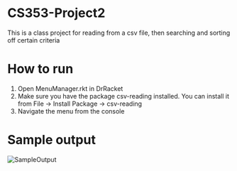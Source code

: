 # CS353-Project2
This is a class project for reading from a csv file, then searching and sorting off certain criteria

# How to run
1. Open MenuManager.rkt in DrRacket
2. Make sure you have the package csv-reading installed. You can install it from File → Install Package -> csv-reading
3. Navigate the menu from the console

# Sample output
![SampleOutput](https://github.com/rrsm8d/CS353-Project2/assets/112575975/316dbd21-91a8-406a-9f2d-dcecc7d7706e)
